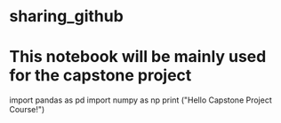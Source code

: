 # sharing_github
# This notebook will be mainly used for the capstone project
import pandas as pd
import numpy as np 
print ("Hello Capstone Project Course!")
